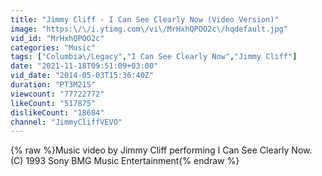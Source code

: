 ```yaml
---
title: "Jimmy Cliff - I Can See Clearly Now (Video Version)"
image: "https:\/\/i.ytimg.com\/vi\/MrHxhQPOO2c\/hqdefault.jpg"
vid_id: "MrHxhQPOO2c"
categories: "Music"
tags: ["Columbia\/Legacy","I Can See Clearly Now","Jimmy Cliff"]
date: "2021-11-18T09:51:09+03:00"
vid_date: "2014-05-03T15:36:40Z"
duration: "PT3M21S"
viewcount: "77722772"
likeCount: "517875"
dislikeCount: "18684"
channel: "JimmyCliffVEVO"
---
```

{% raw %}Music video by Jimmy Cliff performing I Can See Clearly Now. (C) 1993 Sony BMG Music Entertainment{% endraw %}
